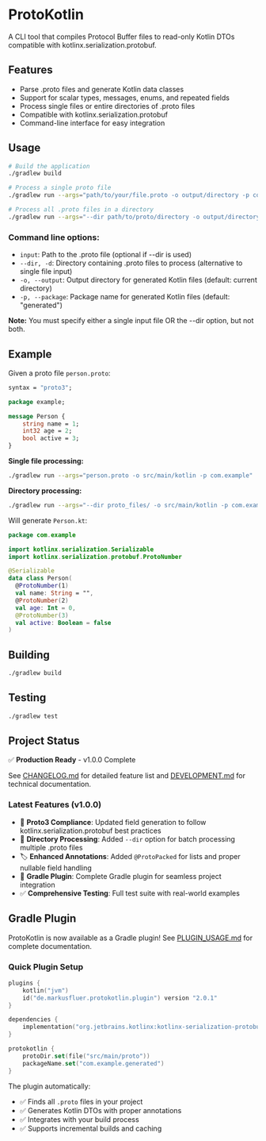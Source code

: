 # ProtoKotlin

A CLI tool that compiles Protocol Buffer files to read-only Kotlin DTOs compatible with kotlinx.serialization.protobuf.

## Features

- Parse .proto files and generate Kotlin data classes
- Support for scalar types, messages, enums, and repeated fields
- Process single files or entire directories of .proto files
- Compatible with kotlinx.serialization.protobuf
- Command-line interface for easy integration

## Usage

```bash
# Build the application
./gradlew build

# Process a single proto file
./gradlew run --args="path/to/your/file.proto -o output/directory -p com.yourpackage"

# Process all .proto files in a directory
./gradlew run --args="--dir path/to/proto/directory -o output/directory -p com.yourpackage"
```

### Command line options:

- `input`: Path to the .proto file (optional if --dir is used)
- `--dir, -d`: Directory containing .proto files to process (alternative to single file input)
- `-o, --output`: Output directory for generated Kotlin files (default: current directory)  
- `-p, --package`: Package name for generated Kotlin files (default: "generated")

**Note:** You must specify either a single input file OR the --dir option, but not both.

## Example

Given a proto file `person.proto`:

```protobuf
syntax = "proto3";

package example;

message Person {
    string name = 1;
    int32 age = 2;
    bool active = 3;
}
```

**Single file processing:**
```bash
./gradlew run --args="person.proto -o src/main/kotlin -p com.example"
```

**Directory processing:**
```bash
./gradlew run --args="--dir proto_files/ -o src/main/kotlin -p com.example"
```

Will generate `Person.kt`:

```kotlin
package com.example

import kotlinx.serialization.Serializable
import kotlinx.serialization.protobuf.ProtoNumber

@Serializable
data class Person(
  @ProtoNumber(1)
  val name: String = "",
  @ProtoNumber(2) 
  val age: Int = 0,
  @ProtoNumber(3)
  val active: Boolean = false
)
```

## Building

```bash
./gradlew build
```

## Testing

```bash
./gradlew test
```

## Project Status

✅ **Production Ready** - v1.0.0 Complete

See [CHANGELOG.md](CHANGELOG.md) for detailed feature list and [DEVELOPMENT.md](DEVELOPMENT.md) for technical documentation.

### Latest Features (v1.0.0)
- 🔄 **Proto3 Compliance**: Updated field generation to follow kotlinx.serialization.protobuf best practices
- 📁 **Directory Processing**: Added `--dir` option for batch processing multiple .proto files  
- 🏷️ **Enhanced Annotations**: Added `@ProtoPacked` for lists and proper nullable field handling
- 🔌 **Gradle Plugin**: Complete Gradle plugin for seamless project integration
- ✅ **Comprehensive Testing**: Full test suite with real-world examples

## Gradle Plugin

ProtoKotlin is now available as a Gradle plugin! See [PLUGIN_USAGE.md](PLUGIN_USAGE.md) for complete documentation.

### Quick Plugin Setup

```kotlin
plugins {
    kotlin("jvm")
    id("de.markusfluer.protokotlin.plugin") version "2.0.1"
}

dependencies {
    implementation("org.jetbrains.kotlinx:kotlinx-serialization-protobuf:1.6.2")
}

protokotlin {
    protoDir.set(file("src/main/proto"))
    packageName.set("com.example.generated")
}
```

The plugin automatically:
- ✅ Finds all `.proto` files in your project
- ✅ Generates Kotlin DTOs with proper annotations
- ✅ Integrates with your build process
- ✅ Supports incremental builds and caching